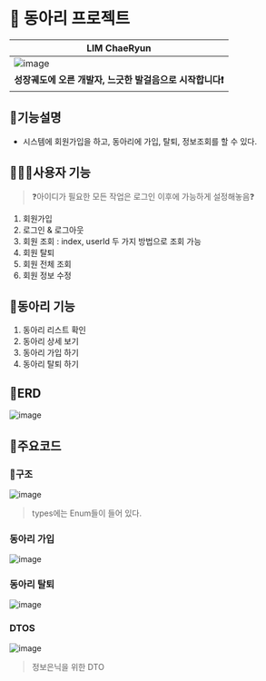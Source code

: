 # 🌈 동아리 프로젝트

|**LIM ChaeRyun**|
|---|
|![image](https://github.com/user-attachments/assets/e22f0fce-bbbc-4b7d-9406-1be70a4dac3e)|
|**성장궤도에 오른 개발자, 느긋한 발걸음으로 시작합니다❗**| 



## **🧾기능설명**
- 시스템에 회원가입을 하고, 동아리에 가입, 탈퇴, 정보조회를 할 수 있다.

## 🧑‍🤝‍🧑사용자 기능
> ❓아이디가 필요한 모든 작업은 로그인 이후에 가능하게 설정해놓음❓
1. 회원가입
2. 로그인 & 로그아웃
3. 회원 조회 : index, userId 두 가지 방법으로 조회 가능
4. 회원 탈퇴
5. 회원 전체 조회
6. 회원 정보 수정

## 🙆동아리 기능
1. 동아리 리스트 확인
2. 동아리 상세 보기
3. 동아리 가입 하기
4. 동아리 탈퇴 하기

## 📝ERD
![image](https://github.com/user-attachments/assets/5cba0861-7ada-4606-8d8f-5d76a2733f14)

## 🧮주요코드
### 📁구조
![image](https://github.com/user-attachments/assets/a9fbbfe8-6b4e-46fa-a371-038aaa04ad0b)
> types에는 Enum들이 들어 있다.

### 동아리 가입
![image](https://github.com/user-attachments/assets/38836059-72d7-4223-984d-e73246c7bc59)

### 동아리 탈퇴
![image](https://github.com/user-attachments/assets/92dc486a-9714-4c65-89c8-644493aa0faa)

### DTOS
![image](https://github.com/user-attachments/assets/10fed03e-14a4-43f1-812c-85433d3e6392)
> 정보은닉을 위한 DTO
